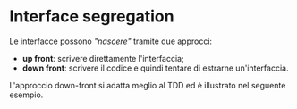 # Interface segregation

Le interfacce possono _"nascere"_ tramite due approcci: 
- __up front__: scrivere direttamente l'interfaccia;
- __down front__: scrivere il codice e quindi tentare di estrarne un'interfaccia.

L'approccio down-front si adatta meglio al TDD ed è illustrato nel seguente esempio.
